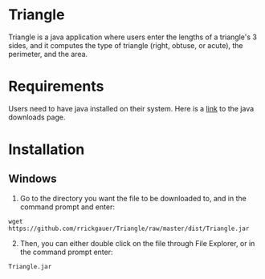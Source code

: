 # Triangle
Triangle is a java application where users enter the lengths of  a triangle's 3 sides, and it computes the type of triangle (right, obtuse, or acute), the perimeter, and the area. 

# Requirements
Users need to have java installed on their system. Here is a [link](https://www.java.com/en/download/manual.jsp) to the java downloads page. 

# Installation

## Windows

1. Go to the directory you want the file to be downloaded to, and in the command prompt and enter:
```
wget https://github.com/rrickgauer/Triangle/raw/master/dist/Triangle.jar
```

2. Then, you can either double click on the file through File Explorer, or in the command prompt enter:
```
Triangle.jar
```
